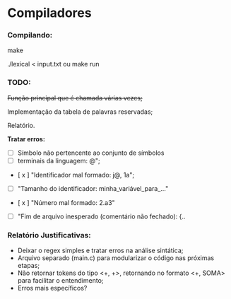 # Compiladores


### Compilando:

make

./lexical < input.txt ou make run


### TODO:

~~Função principal que é chamada várias vezes;~~

Implementação da tabela de palavras reservadas;

Relatório.

**Tratar erros:**
- [ ] Símbolo não pertencente ao conjunto de símbolos
- [ ] terminais da linguagem: @";
- [ x ] "Identificador mal formado: j@, 1a";
- [ ] "Tamanho do identificador: minha_variável_para_..."
- [ x ] "Número mal formado: 2.a3"
- [ ] "Fim de arquivo inesperado (comentário não fechado): {..


### Relatório Justificativas:

* Deixar o regex simples e tratar erros na análise sintática;
* Arquivo separado (main.c) para modularizar o código nas próximas etapas;
* Não retornar tokens do tipo <+, +>, retornando no formato <+, SOMA> para facilitar o entendimento;
* Erros mais específicos?
